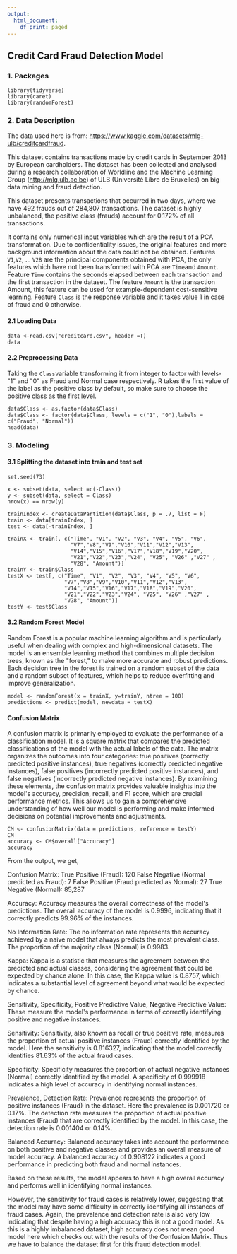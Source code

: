 ```yaml
---
output: 
  html_document:
    df_print: paged
---
```

## Credit Card Fraud Detection Model

### 1. Packages

```{r eval =TRUE, warning = FALSE, message = FALSE}
library(tidyverse)
library(caret)
library(randomForest)
```

### 2. Data Description

The data used here is from: https://www.kaggle.com/datasets/mlg-ulb/creditcardfraud.

This dataset contains transactions made by credit cards in September 2013 by European cardholders. The dataset has been collected and analysed during a research collaboration of Worldline and the Machine Learning Group (http://mlg.ulb.ac.be) of ULB (Université Libre de Bruxelles) on big data mining and fraud detection.

This dataset presents transactions that occurred in two days, where we have 492 frauds out of 284,807 transactions. The dataset is highly unbalanced, the positive class (frauds) account for 0.172% of all transactions.

It contains only numerical input variables which are the result of a PCA transformation. Due to confidentiality issues, the original features and more background information about the data could not be obtained. Features `V1`,`V2`, … `V28` are the principal components obtained with PCA, the only features which have not been transformed with PCA are `Time`and `Amount`. Feature `Time` contains the seconds elapsed between each transaction and the first transaction in the dataset. The feature `Amount` is the transaction Amount, this feature can be used for example-dependent cost-sensitive learning. Feature `Class` is the response variable and it takes value 1 in case of fraud and 0 otherwise.


#### 2.1 Loading Data

```{r comment = ""}
data <-read.csv("creditcard.csv", header =T)
data
```


#### 2.2 Preprocessing Data

Taking the `Class`variable transforming it from integer to factor with levels- "1" and "0" as Fraud and Normal case respectively.
R takes the first value of the label as the positive class by default, so make sure to choose the positive class as the first level.

```{r comment = ""}
data$Class <- as.factor(data$Class)
data$Class <- factor(data$Class, levels = c("1", "0"),labels = c("Fraud", "Normal"))
head(data)
```

### 3. Modeling


#### 3.1 Splitting the dataset into train and test set

```{r comment = ""}
set.seed(73)

x <- subset(data, select =c(-Class)) 
y <- subset(data, select = Class)
nrow(x) == nrow(y)

trainIndex <- createDataPartition(data$Class, p = .7, list = F)
train <- data[trainIndex, ]
test <- data[-trainIndex, ]

trainX <- train[, c("Time", "V1", "V2", "V3", "V4", "V5", "V6",
                    "V7","V8","V9","V10","V11","V12","V13",   
                    "V14","V15","V16","V17","V18","V19","V20",   
                    "V21","V22","V23","V24", "V25", "V26" ,"V27" ,   
                    "V28", "Amount")]
trainY <- train$Class
testX <- test[, c("Time", "V1", "V2", "V3", "V4", "V5", "V6",
                  "V7","V8","V9","V10","V11","V12","V13",   
                  "V14","V15","V16","V17","V18","V19","V20",   
                  "V21","V22","V23","V24", "V25", "V26" ,"V27" ,   
                  "V28", "Amount")]
testY <- test$Class 
```

#### 3.2 Random Forest Model

Random Forest is a popular machine learning algorithm and is particularly useful when dealing with complex and high-dimensional datasets. The model is an ensemble learning method that combines multiple decision trees, known as the "forest," to make more accurate and robust predictions. Each decision tree in the forest is trained on a random subset of the data and a random subset of features, which helps to reduce overfitting and improve generalization.

```{r}
model <- randomForest(x = trainX, y=trainY, ntree = 100)
predictions <- predict(model, newdata = testX)

```


#### Confusion Matrix

A confusion matrix is primarily employed to evaluate the performance of a classification model. It is a square matrix that compares the predicted classifications of the model with the actual labels of the data. The matrix organizes the outcomes into four categories: true positives (correctly predicted positive instances), true negatives (correctly predicted negative instances), false positives (incorrectly predicted positive instances), and false negatives (incorrectly predicted negative instances). By examining these elements, the confusion matrix provides valuable insights into the model's accuracy, precision, recall, and F1 score, which are crucial performance metrics. This allows us to gain a comprehensive understanding of how well our model is performing and make informed decisions on potential improvements and adjustments.


```{r comment = "" }
CM <- confusionMatrix(data = predictions, reference = testY)
CM
accuracy <- CM$overall["Accuracy"]
accuracy
```

From the output, we get,

Confusion Matrix:
True Positive (Fraud): 120
False Negative (Normal predicted as Fraud): 7
False Positive (Fraud predicted as Normal): 27
True Negative (Normal): 85,287

Accuracy: 
Accuracy measures the overall correctness of the model's predictions. The overall accuracy of the model is 0.9996, indicating that it correctly predicts 99.96% of the instances.

No Information Rate:
The no information rate represents the accuracy achieved by a naive model that always predicts the most prevalent class. The proportion of the majority class (Normal) is 0.9983.

Kappa:
Kappa is a statistic that measures the agreement between the predicted and actual classes, considering the agreement that could be expected by chance alone. In this case, the Kappa value is 0.8757, which indicates a substantial level of agreement beyond what would be expected by chance.

Sensitivity, Specificity, Positive Predictive Value, Negative Predictive Value:
These measure the model's performance in terms of correctly identifying positive and negative instances.

Sensitivity: 
Sensitivity, also known as recall or true positive rate, measures the proportion of actual positive instances (Fraud) correctly identified by the model. Here the sensitivity is 0.816327, indicating that the model correctly identifies 81.63% of the actual fraud cases.

Specificity:
Specificity measures the proportion of actual negative instances (Normal) correctly identified by the model. A specificity of 0.999918 indicates a high level of accuracy in identifying normal instances.

Prevalence, Detection Rate:
Prevalence represents the proportion of positive instances (Fraud) in the dataset. Here the prevalence is 0.001720 or 0.17%. The detection rate measures the proportion of actual positive instances (Fraud) that are correctly identified by the model. In this case, the detection rate is 0.001404 or 0.14%.

Balanced Accuracy:
Balanced accuracy takes into account the performance on both positive and negative classes and provides an overall measure of model accuracy. A balanced accuracy of 0.908122 indicates a good performance in predicting both fraud and normal instances.

Based on these results, the model appears to have a high overall accuracy and performs well in identifying normal instances. 

However, the sensitivity for fraud cases is relatively lower, suggesting that the model may have some difficulty in correctly identifying all instances of fraud cases. Again, the prevalence and detection rate is also very low indicating that despite having a high accuracy this is not a good model. 
As this is a highly imbalanced dataset, high accuracy does not mean good model here which checks out with the results of the Confusion Matrix. Thus we have to balance the dataset first for this fraud detection model. 

